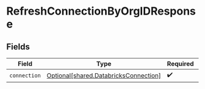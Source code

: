# RefreshConnectionByOrgIDResponse


## Fields

| Field                                                                                    | Type                                                                                     | Required                                                                                 | Description                                                                              |
| ---------------------------------------------------------------------------------------- | ---------------------------------------------------------------------------------------- | ---------------------------------------------------------------------------------------- | ---------------------------------------------------------------------------------------- |
| `connection`                                                                             | [Optional[shared.DatabricksConnection]](undefined/models/shared/databricksconnection.md) | :heavy_check_mark:                                                                       | N/A                                                                                      |